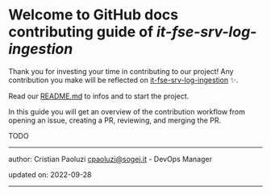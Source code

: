 # Welcome to GitHub docs contributing guide of _it-fse-srv-log-ingestion_ <!-- omit in toc -->

Thank you for investing your time in contributing to our project! 
Any contribution you make will be reflected on [it-fse-srv-log-ingestion](https://github.com/ministero-salute/it-fse-srv-log-ingestion) :sparkles:.

Read our [README.md](./README.md) to infos and to start the project.

In this guide you will get an overview of the contribution workflow from opening an issue, creating a PR, reviewing, and merging the PR.


TODO

---
author: Cristian Paoluzi <cpaoluzi@sogei.it> - DevOps Manager

updated on: 2022-09-28


---